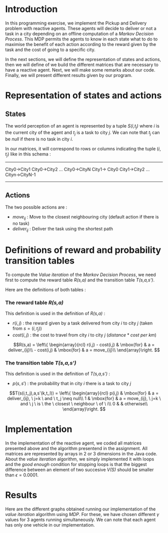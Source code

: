 # Introduction

In this programming exercise, we implement the Pickup and Delivery problem with reactive agents. These agents will decide to deliver or not a task in a city depending on an offline computation of a *Markov Decision Process*. This MDP permits the agents to know in each state what to do to maximise the benefit of each action according to the reward given by the task and the cost of going to a specific city.

In the next sections, we will define the representation of states and actions, then we will define of we build the different matrices that are necessary to have a reactive agent. Next, we will make some remarks about our code. Finally, we will present different results given by our program.

# Representation of states and actions

## States

The world perception of an agent is represented by a tuple *S(i,$t_j$)* where *i* is the current city of the agent and $t_j$ is a task to city *j*. We can note that $t_j$ can be *null* if there is no task in city *i*.

In our matrices, it will correspond to rows or columns indicating the tuple $(i, t_j)$ like in this schema :

----------------------------------------------------------------------------------------
City0$\rightarrow$City1 City0$\rightarrow$City2 ... City0$\rightarrow$CityN City1$\rightarrow$ City0 City1$\rightarrow$City2 ... Cityn$\rightarrow$CityN-1
-------------- ------------ --- ------------ ------------- ------------ --- ------------

## Actions
The two possible actions are :

- $move_{ij}$ : Move to the closest neighbouring city (default action if there is no task)
- $deliver_{ij}$ : Deliver the task using the shortest path

# Definitions of reward and probability transition tables

To compute the *Value iteration* of the *Markov Decision Process*, we need first to compute the reward table *R(s,a)* and the transition table *T(s,a,s')*.

Here are the definitions of both tables :

### The reward table *R(s,a)*

This definition is used in the definition of *R(s,a)* :

- $r(i,j)$ : the reward given by a task delivered from city *i* to city *j* (taken from $s=(i,t_j)$)
- $cost(i,j)$ : the cost to travel from city *i* to city *j* ($distance * cost \ per \ km$)


$$R(s,a) =
\left\{
  \begin{array}{rcl}
    r(i,j) - cost(i,j) & \mbox{for} & a = deliver_{ij}\\
    - cost(i,j) & \mbox{for} & a = move_{ij}\\
  \end{array}\right.
$$

### The transition table *T(s,a,s')*

This definition is used in the definition of *T(s,a,s')* :

- $p(s,s')$ : the probability that in city *i* there is a task to city *j*


$$T(s(i,t_j),a,s'(k,t_l)) =
\left\{
  \begin{array}{rcl}
    p(i,j) & \mbox{for} & a = deliver_{ij}, \ j=k \ and \ t_j \neq null\\
    1 & \mbox{for} & a = move_{ij}, \ j=k \  and \ j \ is \ the \ closest \ neighbour \ of \ i\\
    0 & & otherwise\\
  \end{array}\right.
$$

# Implementation

In the implementation of the reactive agent, we coded all matrices presented above and the algorithm presentend in the assignment. All matrices are represented by arrays in 2 or 3 dimensions in the Java code. About the *value iteration* algorithm, we simply implemented it with loops and the *good enough* condition for stopping loops is that the biggest difference between an element of two succesive *V(S)* should be smaller than $\epsilon=0.0001$.

# Results
Here are the different graphs obtained running our implementation of the *value iteration* algorithm using *MDP*. For these, we have chosen different $\gamma$ values for 3 agents running simultaneously. We can note that each agent has only one vehicle in our implementation.
